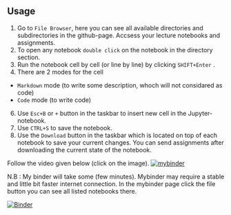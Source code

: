 ## Usage
1. Go to ```File Browser```, here you can see all available directories and subdirectories in the github-page. Accsess your lecture notebooks and assignments.
2. To open any notebook ```double click``` on the notebook in the directory section.
3. Run the notebook cell by cell (or line by line) by clicking ```SHIFT+Enter``` .
4. There are 2 modes for the cell
* ```Markdown``` mode (to write some description, whoch will not considared as code)
* ```Code``` mode (to write code)
6. Use ```Esc+B``` or ```+``` button in the taskbar to insert new cell in the Jupyter-notebook.
7. Use ```CTRL+S``` to save the notebook.
8. Use the ```Download``` button in the taskbar which is located on top of each notebook to save your current changes. You can send assignments after downloading the current state of the notebook.

Follow the video given below (click on the image).
[![mybinder](https://user-images.githubusercontent.com/45534866/169702246-255ffcf5-74bd-4c90-b8cb-6b3db0666e26.png)](https://user-images.githubusercontent.com/45534866/169696890-5eabf671-ac2b-4389-a84a-06baf4d8e300.mp4)

N.B : My binder will take some (few minutes). Mybinder may require a stable and little bit faster internet connection. In the mybinder page click the file button you can see all listed notebooks there.

[![Binder](https://mybinder.org/badge_logo.svg)](https://mybinder.org/v2/gh/sagar-sethi/PAO2_2022_astropy/main?labpath=Introduction.ipynb)
